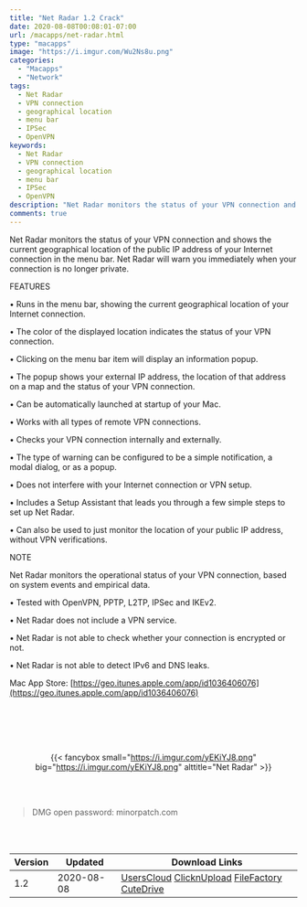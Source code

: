 ```yaml
---
title: "Net Radar 1.2 Crack"
date: 2020-08-08T00:08:01-07:00
url: /macapps/net-radar.html
type: "macapps"
image: "https://i.imgur.com/Wu2Ns8u.png"
categories:
  - "Macapps"
  - "Network"
tags:
  - Net Radar
  - VPN connection
  - geographical location
  - menu bar
  - IPSec
  - OpenVPN
keywords:
  - Net Radar
  - VPN connection
  - geographical location
  - menu bar
  - IPSec
  - OpenVPN
description: "Net Radar monitors the status of your VPN connection and shows the current geographical location of the public IP address of your Internet connection in the menu bar."
comments: true
---
```


Net Radar monitors the status of your VPN connection and shows the current geographical location of the public IP address of your Internet connection in the menu bar. Net Radar will warn you immediately when your connection is no longer private.

FEATURES

 

• Runs in the menu bar, showing the current geographical location of your Internet connection.

• The color of the displayed location indicates the status of your VPN connection.

• Clicking on the menu bar item will display an information popup.

• The popup shows your external IP address, the location of that address on a map and the status of your VPN connection.

• Can be automatically launched at startup of your Mac.

• Works with all types of remote VPN connections.

• Checks your VPN connection internally and externally.

• The type of warning can be configured to be a simple notification, a modal dialog, or as a popup.

• Does not interfere with your Internet connection or VPN setup.

• Includes a Setup Assistant that leads you through a few simple steps to set up Net Radar.

• Can also be used to just monitor the location of your public IP address, without VPN verifications.

 

 

NOTE

 

Net Radar monitors the operational status of your VPN connection, based on system events and empirical data.

 

• Tested with OpenVPN, PPTP, L2TP, IPSec and IKEv2.

• Net Radar does not include a VPN service.

• Net Radar is not able to check whether your connection is encrypted or not.

• Net Radar is not able to detect IPv6 and DNS leaks.

 

Mac App Store: [https://geo.itunes.apple.com/app/id1036406076](https://geo.itunes.apple.com/app/id1036406076)

<br/>
<br/>
<script async src="https://pagead2.googlesyndication.com/pagead/js/adsbygoogle.js"></script>
<ins class="adsbygoogle"
     style="display:block; text-align:center;"
     data-ad-layout="in-article"
     data-ad-format="fluid"
     data-ad-client="ca-pub-8746275014476192"
     data-ad-slot="5144997159"></ins>
<script>
     (adsbygoogle = window.adsbygoogle || []).push({});
</script>
<br/>
<br/>


<center>

{{< fancybox small="https://i.imgur.com/yEKiYJ8.png" big="https://i.imgur.com/yEKiYJ8.png" alttitle="Net Radar" >}}

</center>

<br/>
<br/>


> DMG open password: minorpatch.com

<br/>

<br/>
<div id="history_version" class="history_version">

| Version | Updated | Download Links |
| ---- | ---- | ---- |
| 1.2 | 2020-08-08 | [UsersCloud](https://ouo.io/QF936M)   [ClicknUpload](https://ouo.io/6H7muI)   [FileFactory](https://ouo.io/cBF25he)   [CuteDrive](https://ouo.io/0Ilk4d) |

</div>
